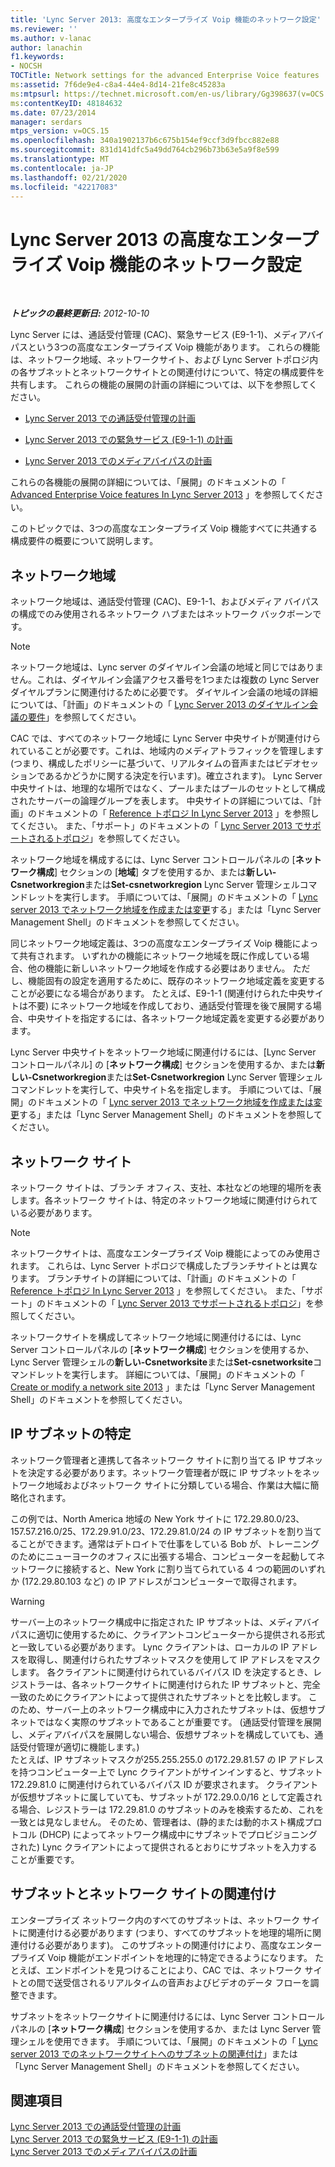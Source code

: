 ```yaml
---
title: 'Lync Server 2013: 高度なエンタープライズ Voip 機能のネットワーク設定'
ms.reviewer: ''
ms.author: v-lanac
author: lanachin
f1.keywords:
- NOCSH
TOCTitle: Network settings for the advanced Enterprise Voice features
ms:assetid: 7f6de9e4-c8a4-44e4-8d14-21fe8c45283a
ms:mtpsurl: https://technet.microsoft.com/en-us/library/Gg398637(v=OCS.15)
ms:contentKeyID: 48184632
ms.date: 07/23/2014
manager: serdars
mtps_version: v=OCS.15
ms.openlocfilehash: 340a1902137b6c675b154ef9ccf3d9fbcc882e88
ms.sourcegitcommit: 831d141dfc5a49dd764cb296b73b63e5a9f8e599
ms.translationtype: MT
ms.contentlocale: ja-JP
ms.lasthandoff: 02/21/2020
ms.locfileid: "42217083"
---
```

<div data-xmlns="http://www.w3.org/1999/xhtml">

<div class="topic" data-xmlns="http://www.w3.org/1999/xhtml" data-msxsl="urn:schemas-microsoft-com:xslt" data-cs="https://msdn.microsoft.com/">

<div data-asp="https://msdn2.microsoft.com/asp">

# <a name="network-settings-for-the-advanced-enterprise-voice-features-in-lync-server-2013"></a>Lync Server 2013 の高度なエンタープライズ Voip 機能のネットワーク設定

</div>

<div id="mainSection">

<div id="mainBody">

<span> </span>

_**トピックの最終更新日:** 2012-10-10_

Lync Server には、通話受付管理 (CAC)、緊急サービス (E9-1-1)、メディアバイパスという3つの高度なエンタープライズ Voip 機能があります。 これらの機能は、ネットワーク地域、ネットワークサイト、および Lync Server トポロジ内の各サブネットとネットワークサイトとの関連付けについて、特定の構成要件を共有します。 これらの機能の展開の計画の詳細については、以下を参照してください。

  - [Lync Server 2013 での通話受付管理の計画](lync-server-2013-planning-for-call-admission-control.md)

  - [Lync Server 2013 での緊急サービス (E9-1-1) の計画](lync-server-2013-planning-for-emergency-services-e9-1-1.md)

  - [Lync Server 2013 でのメディアバイパスの計画](lync-server-2013-planning-for-media-bypass.md)

これらの各機能の展開の詳細については、「展開」のドキュメントの「 [Advanced Enterprise Voice features In Lync Server 2013](lync-server-2013-deploying-advanced-enterprise-voice-features.md) 」を参照してください。

このトピックでは、3つの高度なエンタープライズ Voip 機能すべてに共通する構成要件の概要について説明します。

<div>

## <a name="network-regions"></a>ネットワーク地域

ネットワーク地域は、通話受付管理 (CAC)、E9-1-1、およびメディア バイパスの構成でのみ使用されるネットワーク ハブまたはネットワーク バックボーンです。

<div>


> [!NOTE]  
> ネットワーク地域は、Lync server のダイヤルイン会議の地域と同じではありません。これは、ダイヤルイン会議アクセス番号を1つまたは複数の Lync Server ダイヤルプランに関連付けるために必要です。 ダイヤルイン会議の地域の詳細については、「計画」のドキュメントの「 <A href="lync-server-2013-dial-in-conferencing-requirements.md">Lync Server 2013 のダイヤルイン会議の要件</A>」を参照してください。



</div>

CAC では、すべてのネットワーク地域に Lync Server 中央サイトが関連付けられていることが必要です。これは、地域内のメディアトラフィックを管理します (つまり、構成したポリシーに基づいて、リアルタイムの音声またはビデオセッションであるかどうかに関する決定を行います)。確立されます)。 Lync Server 中央サイトは、地理的な場所ではなく、プールまたはプールのセットとして構成されたサーバーの論理グループを表します。 中央サイトの詳細については、「計画」のドキュメントの「 [Reference トポロジ In Lync Server 2013](lync-server-2013-reference-topologies.md) 」を参照してください。 また、「サポート」のドキュメントの「 [Lync Server 2013 でサポートされるトポロジ](lync-server-2013-supported-topologies.md)」を参照してください。

ネットワーク地域を構成するには、Lync Server コントロールパネルの [**ネットワーク構成**] セクションの [**地域**] タブを使用するか、または**新しい-Csnetworkregion**または**Set-csnetworkregion** Lync Server 管理シェルコマンドレットを実行します。 手順については、「展開」のドキュメントの「 [Lync server 2013 でネットワーク地域を作成または変更](lync-server-2013-create-or-modify-a-network-region.md)する」または「Lync Server Management Shell」のドキュメントを参照してください。

同じネットワーク地域定義は、3つの高度なエンタープライズ Voip 機能によって共有されます。 いずれかの機能にネットワーク地域を既に作成している場合、他の機能に新しいネットワーク地域を作成する必要はありません。 ただし、機能固有の設定を適用するために、既存のネットワーク地域定義を変更することが必要になる場合があります。 たとえば、E9-1-1 (関連付けられた中央サイトは不要) にネットワーク地域を作成しており、通話受付管理を後で展開する場合、中央サイトを指定するには、各ネットワーク地域定義を変更する必要があります。

Lync Server 中央サイトをネットワーク地域に関連付けるには、[Lync Server コントロールパネル] の [**ネットワーク構成**] セクションを使用するか、または**新しい-Csnetworkregion**または**Set-Csnetworkregion** Lync Server 管理シェルコマンドレットを実行して、中央サイト名を指定します。 手順については、「展開」のドキュメントの「 [Lync server 2013 でネットワーク地域を作成または変更](lync-server-2013-create-or-modify-a-network-region.md)する」または「Lync Server Management Shell」のドキュメントを参照してください。

</div>

<div>

## <a name="network-sites"></a>ネットワーク サイト

ネットワーク サイトは、ブランチ オフィス、支社、本社などの地理的場所を表します。各ネットワーク サイトは、特定のネットワーク地域に関連付けられている必要があります。

<div>


> [!NOTE]  
> ネットワークサイトは、高度なエンタープライズ Voip 機能によってのみ使用されます。 これらは、Lync Server トポロジで構成したブランチサイトとは異なります。 ブランチサイトの詳細については、「計画」のドキュメントの「 <A href="lync-server-2013-reference-topologies.md">Reference トポロジ In Lync Server 2013</A> 」を参照してください。 また、「サポート」のドキュメントの「 <A href="lync-server-2013-supported-topologies.md">Lync Server 2013 でサポートされるトポロジ</A>」を参照してください。



</div>

ネットワークサイトを構成してネットワーク地域に関連付けるには、Lync Server コントロールパネルの [**ネットワーク構成**] セクションを使用するか、Lync Server 管理シェルの**新しい-Csnetworksite**または**Set-csnetworksite**コマンドレットを実行します。 詳細については、「展開」のドキュメントの「 [Create or modify a network site 2013](lync-server-2013-create-or-modify-a-network-site.md) 」または「Lync Server Management Shell」のドキュメントを参照してください。

</div>

<div>

## <a name="identify-ip-subnets"></a>IP サブネットの特定

ネットワーク管理者と連携して各ネットワーク サイトに割り当てる IP サブネットを決定する必要があります。ネットワーク管理者が既に IP サブネットをネットワーク地域およびネットワーク サイトに分類している場合、作業は大幅に簡略化されます。

この例では、North America 地域の New York サイトに 172.29.80.0/23、157.57.216.0/25、172.29.91.0/23、172.29.81.0/24 の IP サブネットを割り当てることができます。通常はデトロイトで仕事をしている Bob が、トレーニングのためにニューヨークのオフィスに出張する場合、コンピューターを起動してネットワークに接続すると、New York に割り当てられている 4 つの範囲のいずれか (172.29.80.103 など) の IP アドレスがコンピューターで取得されます。

<div>


> [!WARNING]  
> サーバー上のネットワーク構成中に指定された IP サブネットは、メディアバイパスに適切に使用するために、クライアントコンピューターから提供される形式と一致している必要があります。 Lync クライアントは、ローカルの IP アドレスを取得し、関連付けられたサブネットマスクを使用して IP アドレスをマスクします。 各クライアントに関連付けられているバイパス ID を決定するとき、レジストラーは、各ネットワークサイトに関連付けられた IP サブネットと、完全一致のためにクライアントによって提供されたサブネットとを比較します。 このため、サーバー上のネットワーク構成中に入力されたサブネットは、仮想サブネットではなく実際のサブネットであることが重要です。 (通話受付管理を展開し、メディアバイパスを展開しない場合、仮想サブネットを構成していても、通話受付管理が適切に機能します。)<BR>たとえば、IP サブネットマスクが255.255.255.0 の172.29.81.57 の IP アドレスを持つコンピューター上で Lync クライアントがサインインすると、サブネット172.29.81.0 に関連付けられているバイパス ID が要求されます。 クライアントが仮想サブネットに属していても、サブネットが 172.29.0.0/16 として定義される場合、レジストラーは 172.29.81.0 のサブネットのみを検索するため、これを一致とは見なしません。 そのため、管理者は、(静的または動的ホスト構成プロトコル (DHCP) によってネットワーク構成中にサブネットでプロビジョニングされた) Lync クライアントによって提供されるとおりにサブネットを入力することが重要です。



</div>

</div>

<div>

## <a name="associating-subnets-with-network-sites"></a>サブネットとネットワーク サイトの関連付け

エンタープライズ ネットワーク内のすべてのサブネットは、ネットワーク サイトに関連付ける必要があります (つまり、すべてのサブネットを地理的場所に関連付ける必要があります)。 このサブネットの関連付けにより、高度なエンタープライズ Voip 機能がエンドポイントを地理的に特定できるようになります。 たとえば、エンドポイントを見つけることにより、CAC では、ネットワーク サイトとの間で送受信されるリアルタイムの音声およびビデオのデータ フローを調整できます。

サブネットをネットワークサイトに関連付けるには、Lync Server コントロールパネルの [**ネットワーク構成**] セクションを使用するか、または Lync Server 管理シェルを使用できます。 手順については、「展開」のドキュメントの「 [Lync server 2013 でのネットワークサイトへのサブネットの関連付け](lync-server-2013-associate-a-subnet-with-a-network-site.md)」または「Lync Server Management Shell」のドキュメントを参照してください。

</div>

<div>

## <a name="see-also"></a>関連項目


[Lync Server 2013 での通話受付管理の計画](lync-server-2013-planning-for-call-admission-control.md)  
[Lync Server 2013 での緊急サービス (E9-1-1) の計画](lync-server-2013-planning-for-emergency-services-e9-1-1.md)  
[Lync Server 2013 でのメディアバイパスの計画](lync-server-2013-planning-for-media-bypass.md)  
  

</div>

</div>

<span> </span>

</div>

</div>

</div>

